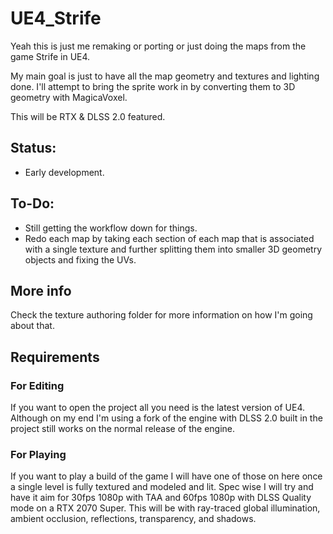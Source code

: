 # UE4_Strife

Yeah this is just me remaking or porting or just doing the maps from the game Strife in UE4.

My main goal is just to have all the map geometry and textures and lighting done. I'll attempt to bring the sprite work in by converting them to 3D geometry with MagicaVoxel.

This will be RTX & DLSS 2.0 featured.

## Status:

* Early development.

## To-Do:

* Still getting the workflow down for things.
* Redo each map by taking each section of each map that is associated with a single texture and further splitting them into smaller 3D geometry objects and fixing the UVs.

## More info

Check the texture authoring folder for more information on how I'm going about that.

## Requirements

### For Editing

If you want to open the project all you need is the latest version of UE4. Although on my end I'm using a fork of the engine with DLSS 2.0 built in the project still works on the normal release of the engine.

### For Playing

If you want to play a build of the game I will have one of those on here once a single level is fully textured and modeled and lit. Spec wise I will try and have it aim for 30fps 1080p with TAA and 60fps 1080p with DLSS Quality mode on a RTX 2070 Super. This will be with ray-traced global illumination, ambient occlusion, reflections, transparency, and shadows.
